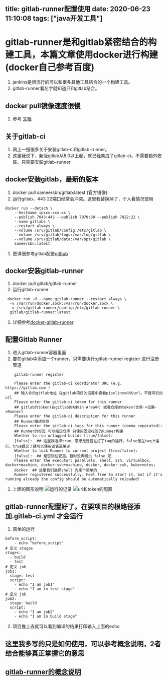 title: gitlab-runner配置使用
date: 2020-06-23 11:10:08
tags: ["java开发工具"]
---------
# gitlab-runner是和gitlab紧密结合的构建工具，本篇文章使用docker进行构建(docker自己参考百度)

1. jenkins是很流行的可以和很多其他工具结合的一个构建工具。
2. gitlab-runner看名字就知道只和gitlab结合。

## docker pull镜像速度很慢

1. 参考 [文档](https://code.csdn.net/micrqwe/document/file/docker.md "文档")

## 关于gitlab-ci
1. 网上一搜很多关于安装gitlab-ci和gitlab-runner。
2. 这里我说下，新版gitlab从8.0以上起，就已经集成了gitlab-ci。不需要额外安装。只需要安装gitlab-runner

## docker安装gitlab，最新的版本

1. docker pull sameersbn/gitlab:latest (官方镜像)
1. 运行gitlab，443 22端口经常会冲突。这里我替换掉了，个人看情况使用
```
docker run --detach \
    --hostname ipxxx.xxx.xx \
    --publish 7043:443 --publish 7070:80 --publish 7022:22 \
    --name gitlabs \
    --restart always \
    --volume /srv/gitlab/config:/etc/gitlab \
    --volume /srv/gitlab/logs:/var/log/gitlab \
    --volume /srv/gitlab/data:/var/opt/gitlab \
    sameersbn:latest
```

1. 更详细参考gitlab配置[github](https://github.com/sameersbn/docker-gitlab "github")

## docker安装gitlab-runner

1. docker pull gitlab/gitlab-runner
2. 运行gitlab-runner
```
 docker run -d --name gitlab-runner --restart always \
  -v /var/run/docker.sock:/var/run/docker.sock \
  -v /srv/gitlab-runner/config:/etc/gitlab-runner \
  gitlab/gitlab-runner:latest
```

1. 详细参考[docker-gitlab-runner](https://docs.gitlab.com/runner/install/docker.html "docker-gitlab-runner")

## 配置Gitlab Runner

1. 进入gitlab-runner容器里面
1. 要在gitlab中添加一个runner，只需要执行:gitlab-runner register  进行注册管道
```
	gitlab-runner register

	Please enter the gitlab-ci coordinator URL (e.g. https://gitlab.com )
	## 输入你的gitlab地址 在gitlab项目的设置中查看pipelines中的url。不是项目的url
	Please enter the gitlab-ci token for this runner
	## gitlab的token(在gitlab的Admin Area中) 或者仓库的token(仓库->设置->Runner)
	Please enter the gitlab-ci description for this runner
	## Runner描述信息
	Please enter the gitlab-ci tags for this runner (comma separated):
	## Runner的标签 可以指定仓库 只使用固定标签的Runner构建
	Whether to run untagged builds [true/false]:
	[false]:  ## 这里我选择true，意思是是否在打了tag的运行。false是在tag上运行，true提交了就可以使用该管道编译
	Whether to lock Runner to current project [true/false]:
	[false]:  ## 是否锁住管道，暂时没弄明白 false 吧
	Please enter the executor: parallels, shell, ssh, virtualbox, docker+machine, docker-ssh+machine, docker, docker-ssh, kubernetes:
	docker  ## 这里我们选择shell 先来个简单的
	Runner registered successfully. Feel free to start it, but if it's running already the config should be automatically reloaded!
```

1. 上面的图形说明
![运行的记录](https://csdn-code.oss.aliyuncs.com/php-upload-images/20170606-1104-22563-4156/QQ%25E6%2588%25AA%25E5%259B%25BE20170606110343.jpg "运行的记录")
![url和token的配置](https://csdn-code.oss.aliyuncs.com/php-upload-images/20170606-1105-24298-0173/QQ%25E6%2588%25AA%25E5%259B%25BE20170606110427.jpg "url和token的配置")

## gitlab-runner配置好了。在要项目的根路径添加.gitlab-ci.yml 才会运行

1. 简单的运行
```
before_script:
    - echo "before_script"
# 定义 stages
stages:
  - build
  - test
# 定义 job
job1:
  stage: test
  script:
    - echo "I am job1"
    - echo "I am in test stage"
# 定义 job
job2:
  stage: build
  script:
    - echo "I am job2"
    - echo "I am in build stage"
```

2. 项目推上去就可以看到编译的结果打印输入上面的echo

## 这里我多写的只是如何使用，可以参考概念说明，2者结合能够真正掌握它的意思
## [gitlab-runner的概念说明](https://scarletsky.github.io/2016/07/29/use-gitlab-ci-for-continuous-integration/ "gitlab-runner的概念说明")